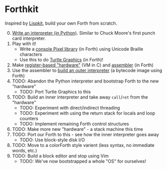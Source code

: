 # Forthkit

Inspired by [Lispkit](https://github.com/AshleyF/Lispkit), build your own Forth from scratch.

0) [Write an interpreter (in Python)](./interpreter/). Similar to Chuck Moore's first punch card interpreter.
1) Play with it!
    * Write a [console Pixel library](./library/pixels/) (in Forth) using Unicode Braille characters
    * Use this to do [Turtle Graphics](./library/turtle/) (in Forth)!
2) Make [register-based "hardware"](./hardware/register/) (VM in C) and [assembler](./hardware/register/assembler.4th) (in Forth)
3) Use the assembler to [build an outer interpreter](./hardware/register/outer.4th) (a bytecode image using Forth)
4) TODO: Abandon the Python interpreter and bootstrap Forth to the new "hardware"
    * TODO: Port Turtle Graphics to this
5) TODO: Build an inner interpreter and take away `call`/`ret` from the "hardware"
    * TODO: Experiment with direct/indirect threading
    * TODO: Experiment with using the return stack for locals and loop counters
    * TODO: Implement remaining Forth control structures
6) TODO: Make more new "hardware" - a stack machine this time
7) TODO: Port our Forth to this - see how the inner interpreter goes away
    * TODO: Use block-style disk I/O
8) TODO: Move to a colorForth style varient (less syntax, no immediate words, etc.)
9) TODO: Build a block editor and stop using Vim
    * TODO: We've now bootstrapped a whole "OS" for ourselves!
